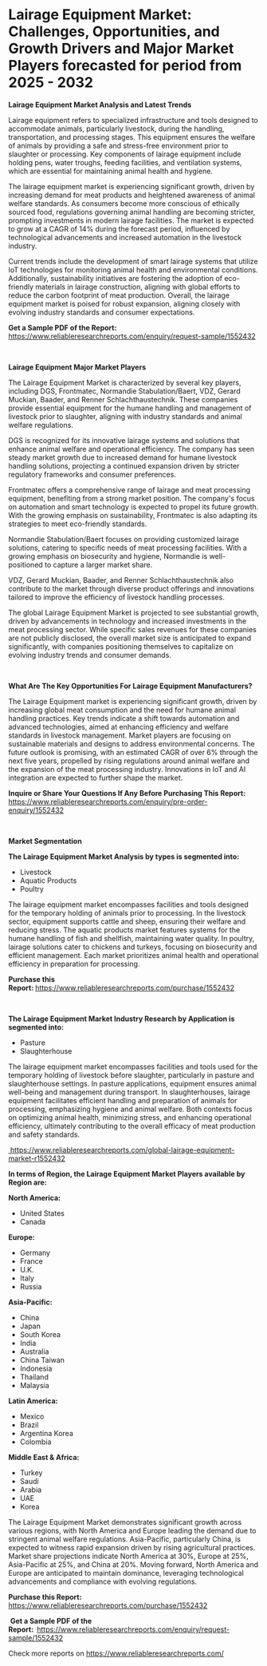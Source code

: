 <p><h1>Lairage Equipment Market: Challenges, Opportunities, and Growth Drivers and Major Market Players forecasted for period from 2025 - 2032</h1></p><p><strong>Lairage Equipment Market Analysis and Latest Trends</strong></p>
<p><p>Lairage equipment refers to specialized infrastructure and tools designed to accommodate animals, particularly livestock, during the handling, transportation, and processing stages. This equipment ensures the welfare of animals by providing a safe and stress-free environment prior to slaughter or processing. Key components of lairage equipment include holding pens, water troughs, feeding facilities, and ventilation systems, which are essential for maintaining animal health and hygiene.</p><p>The lairage equipment market is experiencing significant growth, driven by increasing demand for meat products and heightened awareness of animal welfare standards. As consumers become more conscious of ethically sourced food, regulations governing animal handling are becoming stricter, prompting investments in modern lairage facilities. The market is expected to grow at a CAGR of 14% during the forecast period, influenced by technological advancements and increased automation in the livestock industry.</p><p>Current trends include the development of smart lairage systems that utilize IoT technologies for monitoring animal health and environmental conditions. Additionally, sustainability initiatives are fostering the adoption of eco-friendly materials in lairage construction, aligning with global efforts to reduce the carbon footprint of meat production. Overall, the lairage equipment market is poised for robust expansion, aligning closely with evolving industry standards and consumer expectations.</p></p>
<p><strong>Get a Sample PDF of the Report:&nbsp;</strong> <a href="https://www.reliableresearchreports.com/enquiry/request-sample/1552432?utm_campaign=2290&utm_medium=2&utm_source=Github&utm_content=ia&utm_term=11042025&utm_id=lairage-equipment">https://www.reliableresearchreports.com/enquiry/request-sample/1552432</a></p>
<p>&nbsp;</p>
<p><strong>Lairage Equipment Major Market Players</strong></p>
<p><p>The Lairage Equipment Market is characterized by several key players, including DGS, Frontmatec, Normandie Stabulation/Baert, VDZ, Gerard Muckian, Baader, and Renner Schlachthaustechnik. These companies provide essential equipment for the humane handling and management of livestock prior to slaughter, aligning with industry standards and animal welfare regulations.</p><p>DGS is recognized for its innovative lairage systems and solutions that enhance animal welfare and operational efficiency. The company has seen steady market growth due to increased demand for humane livestock handling solutions, projecting a continued expansion driven by stricter regulatory frameworks and consumer preferences.</p><p>Frontmatec offers a comprehensive range of lairage and meat processing equipment, benefiting from a strong market position. The company's focus on automation and smart technology is expected to propel its future growth. With the growing emphasis on sustainability, Frontmatec is also adapting its strategies to meet eco-friendly standards.</p><p>Normandie Stabulation/Baert focuses on providing customized lairage solutions, catering to specific needs of meat processing facilities. With a growing emphasis on biosecurity and hygiene, Normandie is well-positioned to capture a larger market share.</p><p>VDZ, Gerard Muckian, Baader, and Renner Schlachthaustechnik also contribute to the market through diverse product offerings and innovations tailored to improve the efficiency of livestock handling processes.</p><p>The global Lairage Equipment Market is projected to see substantial growth, driven by advancements in technology and increased investments in the meat processing sector. While specific sales revenues for these companies are not publicly disclosed, the overall market size is anticipated to expand significantly, with companies positioning themselves to capitalize on evolving industry trends and consumer demands.</p></p>
<p>&nbsp;</p>
<p><strong>What Are The Key Opportunities For Lairage Equipment Manufacturers?</strong></p>
<p><p>The Lairage Equipment market is experiencing significant growth, driven by increasing global meat consumption and the need for humane animal handling practices. Key trends indicate a shift towards automation and advanced technologies, aimed at enhancing efficiency and welfare standards in livestock management. Market players are focusing on sustainable materials and designs to address environmental concerns. The future outlook is promising, with an estimated CAGR of over 6% through the next five years, propelled by rising regulations around animal welfare and the expansion of the meat processing industry. Innovations in IoT and AI integration are expected to further shape the market.</p></p>
<p><strong>Inquire or Share Your Questions If Any Before Purchasing This Report:</strong> <a href="https://www.reliableresearchreports.com/enquiry/pre-order-enquiry/1552432?utm_campaign=2290&utm_medium=2&utm_source=Github&utm_content=ia&utm_term=11042025&utm_id=lairage-equipment">https://www.reliableresearchreports.com/enquiry/pre-order-enquiry/1552432</a></p>
<p>&nbsp;</p>
<p><strong>Market Segmentation</strong></p>
<p><strong>The Lairage Equipment Market Analysis by types is segmented into:</strong></p>
<p><ul><li>Livestock</li><li>Aquatic Products</li><li>Poultry</li></ul></p>
<p><p>The lairage equipment market encompasses facilities and tools designed for the temporary holding of animals prior to processing. In the livestock sector, equipment supports cattle and sheep, ensuring their welfare and reducing stress. The aquatic products market features systems for the humane handling of fish and shellfish, maintaining water quality. In poultry, lairage solutions cater to chickens and turkeys, focusing on biosecurity and efficient management. Each market prioritizes animal health and operational efficiency in preparation for processing.</p></p>
<p><strong>Purchase this Report:&nbsp;</strong><a href="https://www.reliableresearchreports.com/purchase/1552432?utm_campaign=2290&utm_medium=2&utm_source=Github&utm_content=ia&utm_term=11042025&utm_id=lairage-equipment">https://www.reliableresearchreports.com/purchase/1552432</a></p>
<p>&nbsp;</p>
<p><strong>The Lairage Equipment Market Industry Research by Application is segmented into:</strong></p>
<p><ul><li>Pasture</li><li>Slaughterhouse</li></ul></p>
<p><p>The lairage equipment market encompasses facilities and tools used for the temporary holding of livestock before slaughter, particularly in pasture and slaughterhouse settings. In pasture applications, equipment ensures animal well-being and management during transport. In slaughterhouses, lairage equipment facilitates efficient handling and preparation of animals for processing, emphasizing hygiene and animal welfare. Both contexts focus on optimizing animal health, minimizing stress, and enhancing operational efficiency, ultimately contributing to the overall efficacy of meat production and safety standards.</p></p>
<p><a href="https://www.reliableresearchreports.com/global-lairage-equipment-market-r1552432?utm_campaign=2290&utm_medium=2&utm_source=Github&utm_content=ia&utm_term=11042025&utm_id=lairage-equipment">&nbsp;https://www.reliableresearchreports.com/global-lairage-equipment-market-r1552432</a></p>
<p><strong>In terms of Region, the Lairage Equipment Market Players available by Region are:</strong></p>
<p>
    <p> <strong> North America: </strong>
        <ul>
            <li>United States</li>
            <li>Canada</li>
        </ul>
        </p> 
    <p> <strong> Europe: </strong>
        <ul>
            <li>Germany</li>
            <li>France</li>
            <li>U.K.</li>
            <li>Italy</li>
            <li>Russia</li>
        </ul>
        </p> 
    <p> <strong> Asia-Pacific: </strong>
        <ul>
            <li>China</li>
            <li>Japan</li>
            <li>South Korea</li>
            <li>India</li>
            <li>Australia</li>
            <li>China Taiwan</li>
            <li>Indonesia</li>
            <li>Thailand</li>
            <li>Malaysia</li>
        </ul>
        </p> 
    <p> <strong> Latin America: </strong>
        <ul>
            <li>Mexico</li>
            <li>Brazil</li>
            <li>Argentina Korea</li>
            <li>Colombia</li>
        </ul>
        </p> 
    <p> <strong> Middle East & Africa: </strong>
        <ul>
            <li>Turkey</li>
            <li>Saudi</li>
            <li>Arabia</li>
            <li>UAE</li>
            <li>Korea</li>
        </ul>
    </p>
    </p>
<p><p>The Lairage Equipment Market demonstrates significant growth across various regions, with North America and Europe leading the demand due to stringent animal welfare regulations. Asia-Pacific, particularly China, is expected to witness rapid expansion driven by rising agricultural practices. Market share projections indicate North America at 30%, Europe at 25%, Asia-Pacific at 25%, and China at 20%. Moving forward, North America and Europe are anticipated to maintain dominance, leveraging technological advancements and compliance with evolving regulations.</p></p>
<p><strong>Purchase this Report: </strong><a href="https://www.reliableresearchreports.com/purchase/1552432?utm_campaign=2290&utm_medium=2&utm_source=Github&utm_content=ia&utm_term=11042025&utm_id=lairage-equipment">https://www.reliableresearchreports.com/purchase/1552432</a></p>
<p>&nbsp;<strong>Get a Sample PDF of the Report:&nbsp;&nbsp;</strong><a href="https://www.reliableresearchreports.com/enquiry/request-sample/1552432?utm_campaign=2290&utm_medium=2&utm_source=Github&utm_content=ia&utm_term=11042025&utm_id=lairage-equipment">https://www.reliableresearchreports.com/enquiry/request-sample/1552432</a></p>
<p><strong></strong></p>
<p>Check more reports on <a href="https://www.reliableresearchreports.com/?utm_campaign=2290&utm_medium=2&utm_source=Github&utm_content=ia&utm_term=11042025&utm_id=lairage-equipment">https://www.reliableresearchreports.com/</a></p>